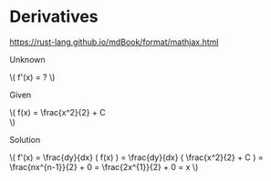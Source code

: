 # Derivatives

https://rust-lang.github.io/mdBook/format/mathjax.html


Unknown

\\( 
    f'(x) = ?
\\)

Given

\\( 
    f(x) = \frac{x^2}{2} + C  
\\)

Solution

\\( 
    f'(x) = 
    \frac{dy}{dx} ( f(x) ) = 
    \frac{dy}{dx} ( \frac{x^2}{2} + C ) =
    \frac{nx^{n-1}}{2} + 0 = 
    \frac{2x^{1}}{2} + 0 = 
    x 
\\)
